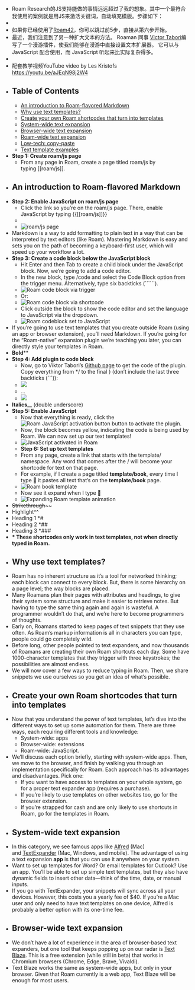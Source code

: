 - Roam Research的JS支持能做的事情远远超过了我的想象。其中一个最符合我使用的案例就是用JS来激活关键词，自动填充模版。步骤如下：
- 
- 如果你已经使用了[Roam42](https://www.roamstack.com/roam42)，你可以跳过前5步，直接从第六步开始。 
- 最近，我们注意到了另一种扩大文本的方法。 Roaman 同事 [Victor Tabori](https://twitter.com/ViktorTabori)编写了一个漫游插件，使我们能够在漫游中直接设置文本扩展器。 它可以与 JavaScript 配合使用，而 JavaScript 听起来比实际复杂得多。
- 
- 配套教学视频YouTube video by Les Kristofs https://youtu.be/aJEqN98j2W4
- ## Table of Contents
    - [An introduction to Roam-flavored Markdown](https://www.roamstack.com/templates/#intro-markdown)
    - [Why use text templates?](https://www.roamstack.com/templates/#why-text-templates)
    - [Create your own Roam shortcodes that turn into templates](https://www.roamstack.com/templates/#text-expander-choices)
    - [System-wide text expansion](https://www.roamstack.com/templates/#system-wide-text-expansion)
    - [Browser-wide text expansion](https://www.roamstack.com/templates/#browser-wide-text-expansion)
    - [Roam-wide text expansion](https://www.roamstack.com/templates/#roam-wide-text-expansion)
    - [Low-tech: copy-paste](https://www.roamstack.com/templates/#low-tech-copy-paste)
    - [Text template examples](https://www.roamstack.com/templates/#text-template-examples)
- **Step 1: Create roam/js page**
    - From any page in Roam, create a page titled roam/js by typing [[roam/js]].
- ## []()An introduction to Roam-flavored Markdown
- **Step 2: Enable JavaScript on roam/js page**
    - Click the link so you’re on the roam/js page. There, enable JavaScript by typing {{[[roam/js]]}}
    - 
    - ![roam/js page](https://www.roamstack.com/wp-content/uploads/roamjs-page.png)
- Markdown is a way to add formatting to plain text in a way that can be interpreted by text editors (like Roam). Mastering Markdown is easy and sets you on the path of becoming a keyboard-first user, which will speed up your workflow a lot.
- **Step 3: Create a code block below the JavaScript block**
    - Hit Enter and then Tab to create a child block under the JavaScript block. Now, we’re going to add a code editor.
    - In the new block, type /code and select the Code Block option from the trigger menu. Alternatively, type six backticks (``````).
    - ![Roam code block via trigger](https://www.roamstack.com/wp-content/uploads/codeblock-trigger-700x356.png)
    - Or:
    - ![Roam code block via shortcode](https://www.roamstack.com/wp-content/uploads/codeblock-shortcode-700x196.png)
    - Click outside the block to show the code editor and set the language to JavaScript via the dropdown.
    - ![Roam codeblock set to JavaScript](https://www.roamstack.com/wp-content/uploads/codeblock-javascript-700x305.png)
- If you’re going to use text templates that you create outside Roam (using an app or browser extension), you’ll need Markdown. If you’re going for the “Roam-native” expansion plugin we’re teaching you later, you can directly style your templates in Roam.
- **Bold****
- **Step 4: Add plugin to code block**
    - Now, go to Viktor Tabori’s [Github page](https://gist.github.com/thesved/79371d0c1dd34b6750c846368b323113) to get the code of the plugin. Copy everything from */ to the final } (don’t include the last three backticks (```)):
    - ![](https://www.roamstack.com/wp-content/uploads/begin-viktor-snippet-700x135.png)
    - …
    - ![](https://www.roamstack.com/wp-content/uploads/end-viktor-snippet-700x106.png)
- __Italics____ (double underscore)
- **Step 5: Enable JavaScript**
    - Now that everything is ready, click the ![Roam JavaScript activation button](https://www.roamstack.com/wp-content/uploads/javascript-button.png) button to activate the plugin.
    - Now, the block becomes yellow, indicating the code is being used by Roam. We can now set up our text templates!
    - ![JavaScript activated in Roam](https://www.roamstack.com/wp-content/uploads/javascript-activated-700x227.png)
    - **Step 6: Set up text templates**
    - From any page, create a link that starts with the template/ namespace. Any word that comes after the / will become your shortcode for text on that page.
    - For example, if I create a page titled __template/book__, every time I type :book: it pastes all text that’s on the __template/book__ page.
    - ![Roam book template](https://www.roamstack.com/wp-content/uploads/book-template-540x600.png)
    - Now see it expand when I type :book:
    - ![Expanding Roam template animation](https://www.roamstack.com/wp-content/uploads/book-template-expansion.gif)
- ~~Strikethrough~~~~
- Highlight^^
- Heading 1 *#
- Heading 2 *##
- Heading 3 *###
- __* These shortcodes only work in text templates, not when directly typed in Roam.__
- ## Why use text templates?
- Roam has no inherent structure as it’s a tool for networked thinking; each block can connect to every block. But, there is some hierarchy on a page level; the way blocks are placed.
- Many Roamans plan their pages with attributes and headings, to give their system some structure and make it easier to retrieve notes. But having to type the same thing again and again is wasteful. A programmer wouldn’t do that, and we’re here to become programmers of thoughts.
- Early on, Roamans started to keep pages of text snippets that they use often. As Roam’s markup information is all in characters you can type, people could go completely wild.
- Before long, other people pointed to text expanders, and now thousands of Roamans are creating their own Roam shortcuts each day. Some have 1000-character templates that they trigger with three keystrokes; the possibilities are almost endless.
- We will now cover a few ways to reduce typing in Roam. Then, we share snippets we use ourselves so you get an idea of what’s possible.
- ## []()Create your own Roam shortcodes that turn into templates
- Now that you understand the power of text templates, let’s dive into the different ways to set up some automation for them. There are three ways, each requiring different tools and knowledge:
    - System-wide: apps
    - Browser-wide: extensions
    - Roam-wide: JavaScript.
- We’ll discuss each option briefly, starting with system-wide apps. Then, we move to the browser, and finish by walking you through an implementation specifically for Roam. Each approach has its advantages and disadvantages. Pick one:
    - If you want to have access to templates on your whole system, go for a proper text expander app (requires a purchase).
    - If you’re likely to use templates on other websites too, go for the browser extension.
    - If you’re strapped for cash and are only likely to use shortcuts in Roam, go for the templates in Roam.
- ## []()System-wide text expansion
- In this category, we see famous apps like [Alfred](https://www.alfredapp.com/) (Mac) and [TextExpander](https://textexpander.com/) (Mac, Windows, and mobile). The advantage of using a text expansion __app__ is that you can use it anywhere on your system.
- Want to set up templates for Word? Or email templates for Outlook? Use an app. You’ll be able to set up simple text templates, but they also have dynamic fields to insert other data—think of the time, date, or manual inputs.
- If you go with TextExpander, your snippets will sync across all your devices. However, this costs you a yearly fee of $40. If you’re a Mac user and only need to have text templates on one device, Alfred is probably a better option with its one-time fee.
- ## []()Browser-wide text expansion
- We don’t have a lot of experience in the area of browser-based text expanders, but one tool that keeps popping up on our radar is [Text Blaze](https://chrome.google.com/webstore/detail/text-blaze/idgadaccgipmpannjkmfddolnnhmeklj). This is a free extension (while still in beta) that works in Chromium browsers (Chrome, Edge, Brave, Vivaldi).
- Text Blaze works the same as system-wide apps, but only in your browser. Given that Roam currently is a web app, Text Blaze will be enough for most users.
